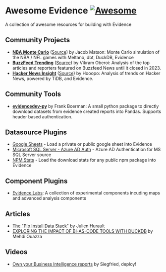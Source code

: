 # Awesome Evidence [![Awesome](https://awesome.re/badge.svg)](https://awesome.re)

A collection of awesome resources for building with Evidence

## Community Projects

- [**NBA Monte Carlo**](https://mdsinabox.com) ([Source](https://github.com/matsonj/nba-monte-carlo)) by Jacob Matson: Monte Carlo simulation of the NBA / NFL games with Meltano, dbt, DuckDB, Evidence
- [**BuzzFeed Trending**](https://buzzfeed-trending.vikramoberoi.com/) ([Source](https://github.com/voberoi/buzzfeed-news-trending)) by Vikram Oberoi: Analysis of the top articles and reporters featured on Buzzfeed News until it closed in 2023.
- [**Hacker News Insight**](https://hackernews-insight.vercel.app/) ([Source](https://github.com/hooopo/hackernews-insight)) by Hooopo: Analysis of trends on Hacker News, powered by TiDB, and Evidence.


## Community Tools
- [**evidencedev-py**](https://github.com/AmunAnalytics/evidencedev-py) by Frank Boerman: A small python package to directly download datasets from evidence created reports into Pandas. Supports header based authentication.

## Datasource Plugins

- [Google Sheets](https://github.com/evidence-dev/datasources/tree/main/gsheets) - Load a private or public google sheet into Evidence
- [Microsoft SQL Server - Azure AD Auth](https://github.com/timothyhoward/evidence-connector-mssql) - Azure AD Authentication for MS SQL Server source
- [NPM Stats](https://github.com/archiewood/npm-stats) - Load the download stats for any public npm package into Evidence

## Component Plugins

- [Evidence Labs](https://github.com/evidence-dev/labs): A collection of experimental components incuding maps and advanced analysis components

## Articles

- [The "Pip Install Data Stack"](https://juhache.substack.com/p/pip-install-data-stack) by Julien Hurault
- [EXPLORING THE IMPACT OF BI-AS-CODE TOOLS WITH DUCKDB](https://motherduck.com/blog/the-future-of-bi-bi-as-code-duckdb-impact/) by Mehdi Ouazza 

## Videos

- [Own your Business Intelligence reports](https://www.youtube.com/watch?v=FDEUzE8KJmo) by Siegfried, deploy!
